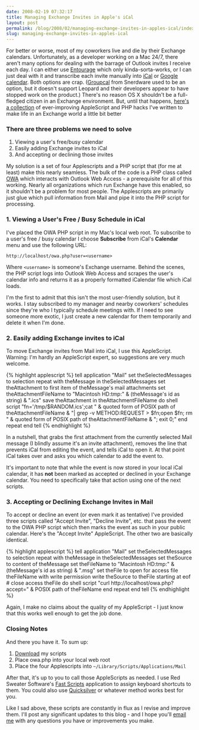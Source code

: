 ```yaml
---
date: 2008-02-19 07:32:17
title: Managing Exchange Invites in Apple's iCal
layout: post
permalink: /blog/2008/02/managing-exchange-invites-in-apples-ical/index.html
slug: managing-exchange-invites-in-apples-ical
---
```

For better or worse, most of my coworkers live and die by their Exchange
calendars. Unfortunately, as a developer working on a Mac 24/7, there aren't
many options for dealing with the barrage of Outlook invites I receive each
day. I can either use
[Entourage](http://www.microsoft.com/mac/products/entourage2008/default.mspx)
which only kinda-sorta-works, or I can just deal with it and transcribe each
invite manually into [iCal](http://www.apple.com/ical/) or [Google calendar](http://www.google.com/calendar/). Both options are crap.
([Groupcal](http://www.snerdware.com/groupcal/) from Snerdware used to be an
option, but it doesn't support Leopard and their developers appear to have
stopped work on the product.) There's no reason OS X shouldn't be a
full-fledged citizen in an Exchange environment. But, until that happens,
[here's a collection](http://tylerhall.googlecode.com/svn/trunk/outlook-web-access/) of
ever-improving AppleScript and PHP hacks I've written to make life in an
Exchange world a little bit better

### There are three problems we need to solve ###

1. Viewing a user's free/busy calendar
2. Easily adding Exchange invites to iCal
3. And accepting or declining those invites

My solution is a set of four Applescripts and a PHP script that (for me at
least) make this nearly seamless. The bulk of the code is a PHP class called
[OWA](http://code.google.com/p/tylerhall/source/browse/trunk/outlook-web-access/owa.php)
which interacts with Outlook Web Access - a prerequisite for all of this
working. Nearly all organizations which run Exchange have this enabled, so it
shouldn't be a problem for most people. The Applescripts are primarily just
glue which pull information from Mail and pipe it into the PHP script for
processing.

### 1. Viewing a User's Free / Busy Schedule in iCal ###

I've placed the OWA PHP script in my Mac's local web root. To subscribe to a
user's free / busy calendar I choose **Subscribe** from iCal's **Calendar**
menu and use the following URL:

`http://localhost/owa.php?user=<username>`

Where `<username>` is someone's Exchange username. Behind the scenes, the
PHP script logs into Outlook Web Access and scrapes the user's calendar info
and returns it as a properly formatted iCalendar file which iCal loads.

I'm the first to admit that this isn't the most user-friendly solution, but it
works. I stay subscribed to my manager and nearby coworkers' schedules since
they're who I typically schedule meetings with. If I need to see someone more
exotic, I just create a new calendar for them temporarily and delete it when
I'm done.

### 2. Easily adding Exchange invites to iCal ###

To move Exchange invites from Mail into iCal, I use this AppleScript. Warning:
I'm hardly an AppleScript expert, so suggestions are very much welcome.

{% highlight applescript  %}
    tell application "Mail"
        set theSelectedMessages to selection
        repeat with theMessage in theSelectedMessages
            set theAttachment to first item of theMessage's mail attachments
            set theAttachmentFileName to "Macintosh HD:tmp:" & (theMessage's id as string) & ".ics"
            save theAttachment in theAttachmentFileName
            do shell script "fn='/tmp/$RANDOM.ics';cat " & quoted form of POSIX path of theAttachmentFileName & "| grep -v METHOD:REQUEST > $fn;open $fn; rm " & quoted form of POSIX path of theAttachmentFileName & "; exit 0;"
        end repeat
    end tell
{% endhighlight %}

In a nutshell, that grabs the first attachment from the currently selected
Mail message (I blindly assume it's an invite attachment), removes the line
that prevents iCal from editing the event, and tells iCal to open it. At that
point iCal takes over and asks you which calendar to add the event to.

It's important to note that while the event is now stored in your local iCal
calendar, it has __not__ been marked as accepted or declined in your Exchange
calendar. You need to specifically take that action using one of the next
scripts.

### 3. Accepting or Declining Exchange Invites in Mail ###

To accept or decline an event (or even mark it as tentative) I've provided
three scripts called "Accept Invite", "Decline Invite", etc. that pass the
event to the OWA PHP script which then marks the event as such in your public
calendar. Here's the "Accept Invite" AppleScript. The other two are basically
identical.

{% highlight applescript  %}
    tell application "Mail"
        set theSelectedMessages to selection
        repeat with theMessage in theSelectedMessages
            set theSource to content of theMessage
            set theFileName to "Macintosh HD:tmp:" & (theMessage's id as string) & ".msg"
            set theFile to open for access file theFileName with write permission
            write theSource to theFile starting at eof
            # close access theFile
            do shell script "curl http://localhost/owa.php?accept=" & POSIX path of theFileName
        end repeat
    end tell
{% endhighlight %}

Again, I make no claims about the quality of my AppleScript - I just know that
this works well enough to get the job done.

### Closing Notes ###

And there you have it. To sum up:

1. [Download](http://tylerhall.googlecode.com/svn/trunk/outlook-web-access/) my scripts
2. Place owa.php into your local web root
3. Place the four Applescripts into `~/Library/Scripts/Applications/Mail`

After that, it's up to you to call those AppleScripts as needed. I use Red
Sweater Software's [Fast Scripts](http://www.red-sweater.com/fastscripts/)
application to assign keyboard shortcuts to them. You could also use
[Quicksilver](http://www.blacktree.com/) or whatever method works best for
you.

Like I sad above, these scripts are constantly in flux as I revise and improve
them. I'll post any significant updates to this blog - and I hope you'll
[email me](http://clickontyler.com/contact/) with any questions you have or
improvements you make.